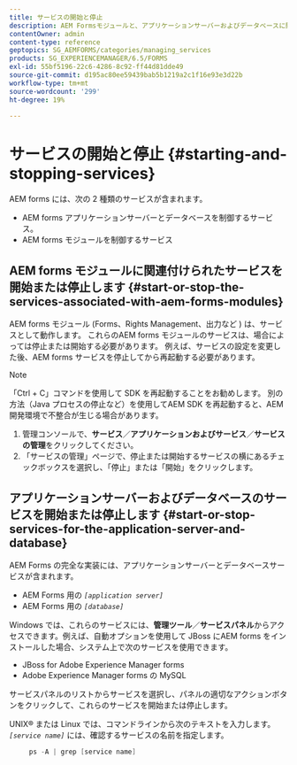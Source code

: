 ```yaml
---
title: サービスの開始と停止
description: AEM Formsモジュールと、アプリケーションサーバーおよびデータベースに関連するサービスを開始および停止する方法について説明します。
contentOwner: admin
content-type: reference
geptopics: SG_AEMFORMS/categories/managing_services
products: SG_EXPERIENCEMANAGER/6.5/FORMS
exl-id: 55bf5196-22c6-4286-8c92-ff44d81dde49
source-git-commit: d195ac80ee59439bab5b1219a2c1f16e93e3d22b
workflow-type: tm+mt
source-wordcount: '299'
ht-degree: 19%

---
```


# サービスの開始と停止 {#starting-and-stopping-services}

AEM forms には、次の 2 種類のサービスが含まれます。

* AEM forms アプリケーションサーバーとデータベースを制御するサービス。
* AEM forms モジュールを制御するサービス

## AEM forms モジュールに関連付けられたサービスを開始または停止します {#start-or-stop-the-services-associated-with-aem-forms-modules}

AEM forms モジュール (Forms、Rights Management、出力など ) は、サービスとして動作します。 これらのAEM forms モジュールのサービスは、場合によっては停止または開始する必要があります。 例えば、サービスの設定を変更した後、AEM forms サービスを停止してから再起動する必要があります。

>[!NOTE]
>
> 「Ctrl + C」コマンドを使用して SDK を再起動することをお勧めします。 別の方法（Java プロセスの停止など）を使用してAEM SDK を再起動すると、AEM開発環境で不整合が生じる場合があります。

1. 管理コンソールで、**サービス**／**アプリケーションおよびサービス**／**サービスの管理**&#x200B;をクリックしてください。
1. 「サービスの管理」ページで、停止または開始するサービスの横にあるチェックボックスを選択し、「停止」または「開始」をクリックします。

## アプリケーションサーバーおよびデータベースのサービスを開始または停止します {#start-or-stop-services-for-the-application-server-and-database}

AEM Forms の完全な実装には、アプリケーションサーバーとデータベースサービスが含まれます。

* AEM Forms 用の *`[application server]`*
* AEM Forms 用の *`[database]`*

Windows では、これらのサービスには、**管理ツール**／**サービスパネル**&#x200B;からアクセスできます。例えば、自動オプションを使用して JBoss にAEM forms をインストールした場合、システム上で次のサービスを使用できます。

* JBoss for Adobe Experience Manager forms
* Adobe Experience Manager forms の MySQL

サービスパネルのリストからサービスを選択し、パネルの適切なアクションボタンをクリックして、これらのサービスを開始または停止します。

UNIX® または Linux では、コマンドラインから次のテキストを入力します。*`[service name]`* には、確認するサービスの名前を指定します。

```java
     ps -A | grep [service name]
```
